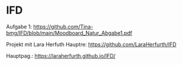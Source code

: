 # IFD 
Aufgabe 1: https://github.com/Tina-bmg/IFD/blob/main/Moodboard_Natur_Abgabe1.pdf 


Projekt mit Lara Herfuth
Hauptre:  https://github.com/LaraHerfurth/IFD


Hauptpag.: https://laraherfurth.github.io/IFD/
